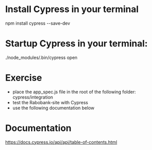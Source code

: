 # Install Cypress in your terminal
npm install cypress --save-dev

# Startup Cypress in your terminal:
./node_modules/.bin/cypress open

# Exercise
 - place the app_spec.js file in the root of the following folder:            cypress/integration 
- test the Rabobank-site with Cypress
- use the following documentation below

# Documentation
https://docs.cypress.io/api/api/table-of-contents.html